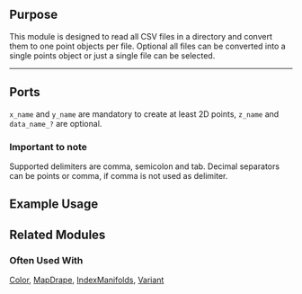 [headline]:<>

## Purpose

This module is designed to read all CSV files in a directory and convert them to one point objects per file. Optional all files can be converted into a single points object or just a single file can be selected.





---

## Ports
[moduleHtml]:<>

[parameters]:<>

`x_name` and `y_name` are mandatory to create at least 2D points, `z_name` and `data_name_?` are optional.

### Important to note
Supported delimiters are comma, semicolon and tab. Decimal separators can be points or comma, if comma is not used as delimiter.


## Example Usage

## Related Modules

### Often Used With

[Color](), [MapDrape](), [IndexManifolds](), [Variant]()
